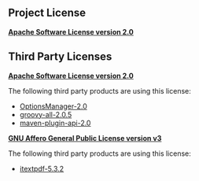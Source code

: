 <!-- Created by CodeLicenseManager -->
## Project License

__[Apache Software License version 2.0](Apache-2.0.md)__

## Third Party Licenses

__[Apache Software License version 2.0](Apache-2.0.md)__

The following third party products are using this license:

* [OptionsManager-2.0](http://github.com/tombensve/OptionsManager)
* [groovy-all-2.0.5](http://groovy.codehaus.org/)
* [maven-plugin-api-2.0](http://maven.apache.org/maven2/)

__[GNU Affero General Public License version v3](GNUAGPL-v3.md)__

The following third party products are using this license:

* [itextpdf-5.3.2](http://www.itextpdf.com/)

<!-- CLM -->
